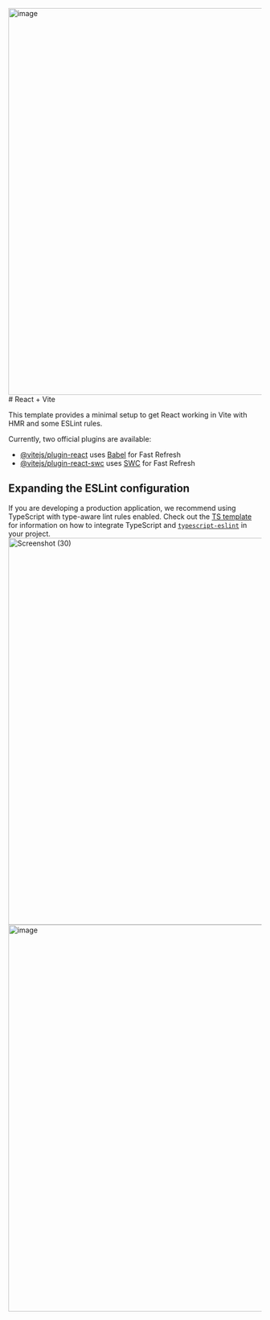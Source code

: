 <img width="1366" height="768" alt="image" src="https://github.com/user-attachments/assets/206031cb-141e-4ced-9ff8-850b98e92f90" /># React + Vite

This template provides a minimal setup to get React working in Vite with HMR and some ESLint rules.

Currently, two official plugins are available:

- [@vitejs/plugin-react](https://github.com/vitejs/vite-plugin-react/blob/main/packages/plugin-react) uses [Babel](https://babeljs.io/) for Fast Refresh
- [@vitejs/plugin-react-swc](https://github.com/vitejs/vite-plugin-react/blob/main/packages/plugin-react-swc) uses [SWC](https://swc.rs/) for Fast Refresh

## Expanding the ESLint configuration

If you are developing a production application, we recommend using TypeScript with type-aware lint rules enabled. Check out the [TS template](https://github.com/vitejs/vite/tree/main/packages/create-vite/template-react-ts) for information on how to integrate TypeScript and [`typescript-eslint`](https://typescript-eslint.io) in your project.
<img width="1366" height="768" alt="Screenshot (30)" src="https://github.com/user-attachments/assets/771e3f70-e3e3-4de4-b6f5-f426bb7020a6" />
<img width="1366" height="768" alt="image" src="https://github.com/user-attachments/assets/de0aae41-2d64-46ce-bbc7-d1b87a857195" />
